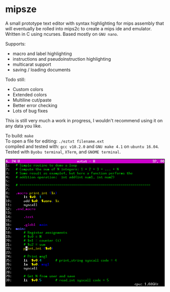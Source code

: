 # mipsze  
A small prototype text editor with syntax highlighting for mips assembly that will eventually be rolled into mips2c to create a mips ide and emulator.    
Written in C using ncurses. Based mostly on `GNU nano`.  

Supports:
- macro and label highlighting
- instructions and pseudoinstruction highlighting
- multicarat support
- saving / loading documents

Todo still:
- Custom colors
- Extended colors
- Multiline cut/paste
- Better error checking
- Lots of bug fixes
  
This is still very much a work in progress, I wouldn't recommend using it on any data you like.  
  
To build: `make`  
To open a file for editing: `./eztxt filename.ext`  
compiled and tested with: `gcc v10.2.0` and `GNU make 4.1` on `ubuntu 16.04`. Tested with `Byobu terminal`, `XTerm`, and `GNOME terminal`.

<p align="center">
  <img src="https://github.com/tylerweston/eztxt/blob/main/mipszescreenshot.png?raw=true" />
</p>
